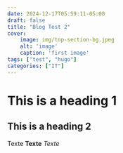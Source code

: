 ```yaml
---
date: 2024-12-17T05:59:11-05:00
draft: false
title: "Blog Test 2"
cover:
    image: img/top-section-bg.jpeg
    alt: 'image'
    caption: 'first image'
tags: ["test", "hugo"]
categories: ["IT"]
---
```


# This is a heading 1
## This is a heading 2

Texte **Texte** _Texte_